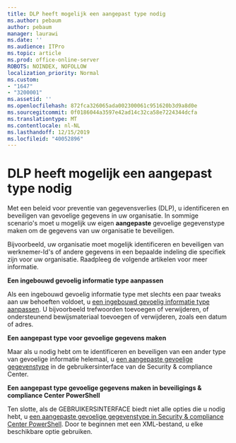 ```yaml
---
title: DLP heeft mogelijk een aangepast type nodig
ms.author: pebaum
author: pebaum
manager: laurawi
ms.date: ''
ms.audience: ITPro
ms.topic: article
ms.prod: office-online-server
ROBOTS: NOINDEX, NOFOLLOW
localization_priority: Normal
ms.custom:
- "1647"
- "3200001"
ms.assetid: ''
ms.openlocfilehash: 872fca326065ada002300061c951620b3d9a8d0e
ms.sourcegitcommit: 0f0186044a3597e42ad14c32ca58e7224344dcfa
ms.translationtype: MT
ms.contentlocale: nl-NL
ms.lasthandoff: 12/15/2019
ms.locfileid: "40052896"
---
```

# <a name="dlp-might-need-a-custom-type"></a>DLP heeft mogelijk een aangepast type nodig

Met een beleid voor preventie van gegevensverlies (DLP), u identificeren en beveiligen van gevoelige gegevens in uw organisatie. In sommige scenario's moet u mogelijk uw eigen **aangepaste** gevoelige gegevenstype maken om de gegevens van uw organisatie te beveiligen.

Bijvoorbeeld, uw organisatie moet mogelijk identificeren en beveiligen van werknemer-Id's of andere gegevens in een bepaalde indeling die specifiek zijn voor uw organisatie. Raadpleeg de volgende artikelen voor meer informatie.
  
 **Een ingebouwd gevoelig informatie type aanpassen**
  
Als een ingebouwd gevoelig informatie type met slechts een paar tweaks aan uw behoeften voldoet, u [een ingebouwd gevoelig informatie type aanpassen](https://docs.microsoft.com/office365/securitycompliance/customize-a-built-in-sensitive-information-type). U bijvoorbeeld trefwoorden toevoegen of verwijderen, of ondersteunend bewijsmateriaal toevoegen of verwijderen, zoals een datum of adres.
  
 **Een aangepast type voor gevoelige gegevens maken**
  
Maar als u nodig hebt om te identificeren en beveiligen van een ander type van gevoelige informatie helemaal, u [een aangepaste gevoelige gegevenstype](https://docs.microsoft.com/office365/securitycompliance/create-a-custom-sensitive-information-type) in de gebruikersinterface van de Security & compliance Center.
  
**Een aangepast type gevoelige gegevens maken in beveiligings & compliance Center PowerShell**

Ten slotte, als de GEBRUIKERSINTERFACE biedt niet alle opties die u nodig hebt, u [een aangepaste gevoelige gegevenstype in Security & compliance Center PowerShell](https://docs.microsoft.com/office365/securitycompliance/create-a-custom-sensitive-information-type-in-scc-powershell). Door te beginnen met een XML-bestand, u elke beschikbare optie gebruiken.
